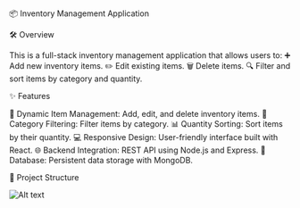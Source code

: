 📦 Inventory Management Application

🛠️ Overview

This is a full-stack inventory management application that allows users to:
➕ Add new inventory items.
✏️ Edit existing items.
🗑️ Delete items.
🔍 Filter and sort items by category and quantity.


✨ Features

📝 Dynamic Item Management: Add, edit, and delete inventory items.
📂 Category Filtering: Filter items by category.
📊 Quantity Sorting: Sort items by their quantity.
💻 Responsive Design: User-friendly interface built with React.
🌐 Backend Integration: REST API using Node.js and Express.
💾 Database: Persistent data storage with MongoDB.


📂 Project Structure

![Alt text](D:\Projects\inventory-management\images\project_dir.png)

